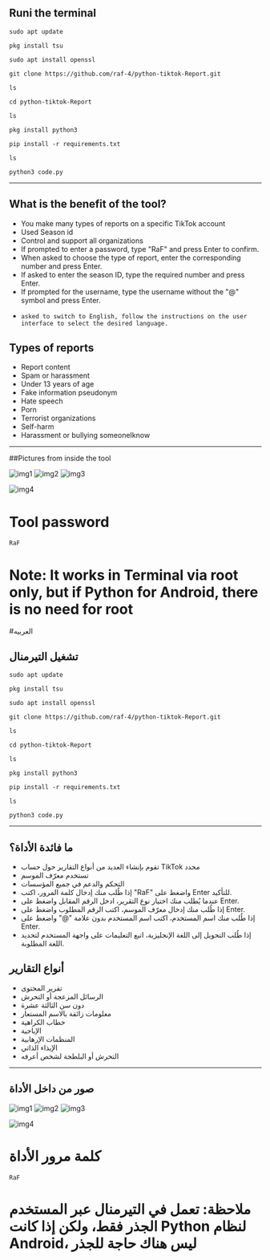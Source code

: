 ## Runi the terminal
`sudo apt update`

`pkg install tsu`

`sudo apt install openssl`

`git clone https://github.com/raf-4/python-tiktok-Report.git`<br> 

`ls`

`cd python-tiktok-Report`

`ls`

`pkg install python3`

`pip install -r requirements.txt`

`ls`

`python3 code.py`

---
## What is the benefit of the tool?

- You make many types of reports on a specific TikTok account 
- Used Season id
- Control and support all organizations
- If prompted to enter a password, type "RaF" and press Enter to confirm.
- When asked to choose the type of report, enter the corresponding number and press Enter.
-  If asked to enter the season ID, type the required number and press Enter.
-   If prompted for the username, type the username without the "@" symbol and press Enter.
-     asked to switch to English, follow the instructions on the user interface to select the desired language.

## Types of reports 

- Report content
- Spam or harassment
- Under 13 years of age
- Fake information pseudonym
- Hate speech
- Porn
- Terrorist organizations
- Self-harm
- Harassment or bullying someoneIknow
---

##Pictures from inside the tool

![img1](https://ibb.co/5cqcQz7) 
![img2](https://ibb.co/DL82CMg) 
![img3](https://ibb.co/qJR6DSR) 


![img4](https://ibb.co/gMB20s8) 

# Tool password 
`RaF`

# Note: It works in Terminal via root only, but if Python for Android, there is no need for root  


#العربيه
## تشغيل التيرمنال
`sudo apt update`

`pkg install tsu`

`sudo apt install openssl`

`git clone https://github.com/raf-4/python-tiktok-Report.git`<br> 

`ls`

`cd python-tiktok-Report`

`ls`

`pkg install python3`

`pip install -r requirements.txt`

`ls`

`python3 code.py`

---
## ما فائدة الأداة؟

- تقوم بإنشاء العديد من أنواع التقارير حول حساب TikTok محدد
- تستخدم معرّف الموسم
- التحكم والدعم في جميع المؤسسات
- إذا طُلب منك إدخال كلمة المرور، اكتب "RaF" واضغط على Enter للتأكيد.
- عندما يُطلب منك اختيار نوع التقرير، ادخل الرقم المقابل واضغط على Enter.
- إذا طُلب منك إدخال معرّف الموسم، اكتب الرقم المطلوب واضغط على Enter.
- إذا طُلب منك اسم المستخدم، اكتب اسم المستخدم بدون علامة "@" واضغط على Enter.
- إذا طُلب التحويل إلى اللغة الإنجليزية، اتبع التعليمات على واجهة المستخدم لتحديد اللغة المطلوبة.

## أنواع التقارير

- تقرير المحتوى
- الرسائل المزعجة أو التحرش
- دون سن الثالثة عشرة
- معلومات زائفة بالاسم المستعار
- خطاب الكراهية
- الإباحية
- المنظمات الإرهابية
- الإيذاء الذاتي
- التحرش أو البلطجة لشخص أعرفه
---

## صور من داخل الأداة

![img1](https://ibb.co/5cqcQz7) 
![img2](https://ibb.co/DL82CMg) 
![img3](https://ibb.co/qJR6DSR) 


![img4](https://ibb.co/gMB20s8) 

# كلمة مرور الأداة 
`RaF`

# ملاحظة: تعمل في التيرمنال عبر المستخدم الجذر فقط، ولكن إذا كانت Python لنظام Android، ليس هناك حاجة للجذر
